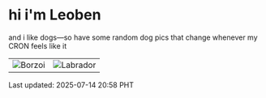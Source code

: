 # hi i'm Leoben

and i like dogs—so have some random dog pics that change whenever my CRON feels like it

|  |  |
|--------|----------|
| ![Borzoi](https://random-dog-vercel.vercel.app/api/random-borzoi?v=1752497893) | ![Labrador](https://random-dog-vercel.vercel.app/api/random-labrador?v=1752497893) |

Last updated: 2025-07-14 20:58 PHT
